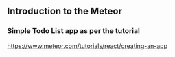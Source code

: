 ## Introduction to the Meteor
### Simple Todo List app as per the tutorial

https://www.meteor.com/tutorials/react/creating-an-app